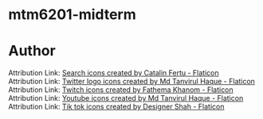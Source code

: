 # mtm6201-midterm

# Author
Attribution Link: <a href="https://www.flaticon.com/free-icons/search" title="search icons">Search icons created by Catalin Fertu - Flaticon</a>   
Attribution Link: <a href="https://www.flaticon.com/free-icons/twitter-logo" title="twitter logo icons">Twitter logo icons created by Md Tanvirul Haque - Flaticon</a>  
Attribution Link: <a href="https://www.flaticon.com/free-icons/twitch" title="twitch icons">Twitch icons created by Fathema Khanom - Flaticon</a>  
Attribution Link: <a href="https://www.flaticon.com/free-icons/youtube" title="youtube icons">Youtube icons created by Md Tanvirul Haque - Flaticon</a>  
Attribution Link: <a href="https://www.flaticon.com/free-icons/tik-tok" title="tik tok icons">Tik tok icons created by Designer Shah - Flaticon</a>
